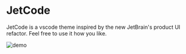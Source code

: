 # JetCode

JetCode is a vscode theme inspired by the new JetBrain's product UI refactor. Feel free to use it how you like.

![demo](https://media.discordapp.net/attachments/822902690010103818/1030517873157877821/unknown.png?width=1536&height=960)